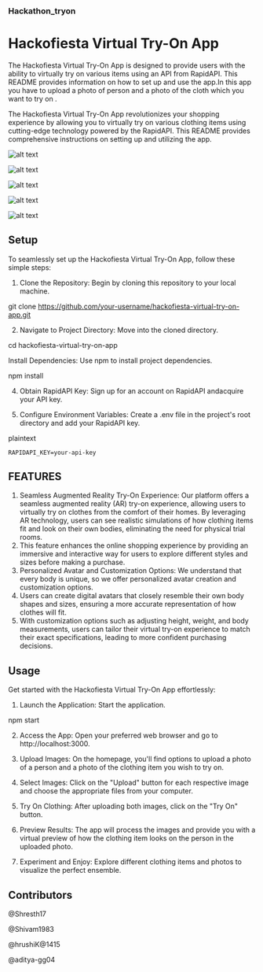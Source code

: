 ### Hackathon_tryon
   

# Hackofiesta Virtual Try-On App

The Hackofiesta Virtual Try-On App is designed to provide users with the ability to virtually try on various items using an API from RapidAPI. This README provides information on how to set up and use the app.In this app you have to upload  a photo of person and a photo of the cloth which you want to try on .

The Hackofiesta Virtual Try-On App revolutionizes your shopping experience by allowing you to virtually try on various clothing items using cutting-edge technology powered by the RapidAPI. This README provides comprehensive instructions on setting up and utilizing the app.


![alt text](https://r2.easyimg.io/2jzr3khfs/screenshot_2024-04-07_052148.png)




![alt text](https://r2.easyimg.io/ut6pbnm0c/screenshot_2024-04-07_052409.png)




![alt text](https://r2.easyimg.io/bwgc2zwxo/screenshot_2024-04-07_052305.png)


![alt text](https://r2.easyimg.io/46vgd90df/screenshot_2024-04-07_052457.png)

![alt text](https://r2.easyimg.io/4g7muo4qi/screenshot_2024-04-07_052532.png)








## Setup

To seamlessly set up the Hackofiesta Virtual Try-On App, follow these simple steps:

1. Clone the Repository: Begin by cloning this repository to your local machine.

   

git clone https://github.com/your-username/hackofiesta-virtual-try-on-app.git

2. Navigate to Project Directory: Move into the cloned directory.

cd hackofiesta-virtual-try-on-app

Install Dependencies: Use npm to install project dependencies.

npm install


4. Obtain RapidAPI Key: Sign up for an account on RapidAPI andacquire your API key.

5. Configure Environment Variables: Create a .env file in the project's root directory and add your RapidAPI key.

plaintext

    RAPIDAPI_KEY=your-api-key


## FEATURES

1. Seamless Augmented Reality Try-On Experience:
   Our platform offers a seamless augmented reality (AR) try-on experience, allowing users to virtually try on clothes from the comfort of their homes.
   By leveraging AR technology, users can see realistic simulations of how clothing items fit and look on their own bodies, eliminating the need for physical trial rooms.
2. This feature enhances the online shopping experience by providing an immersive and interactive way for users to explore different styles and sizes before making     a purchase.
3. Personalized Avatar and Customization Options:
We understand that every body is unique, so we offer personalized avatar creation and customization options.
4. Users can create digital avatars that closely resemble their own body shapes and sizes, ensuring a more accurate representation of how clothes will fit.
5. With customization options such as adjusting height, weight, and body measurements, users can tailor their virtual try-on experience to match their exact specifications, leading to more confident purchasing decisions.
## Usage

Get started with the Hackofiesta Virtual Try-On App effortlessly:

1. Launch the Application: Start the application.

 

npm start


2. Access the App: Open your preferred web browser and go to http://localhost:3000.

3. Upload Images: On the homepage, you'll find options to upload a photo of a person and a photo of the clothing item you wish to try on.

4. Select Images: Click on the "Upload" button for each respective image and choose the appropriate files from your computer.

5. Try On Clothing: After uploading both images, click on the "Try On" button.

6. Preview Results: The app will process the images and provide you with a virtual preview of how the clothing item looks on the person in the uploaded photo.

7. Experiment and Enjoy: Explore different clothing items and photos to visualize the perfect ensemble.


## Contributors


@Shresth17 

@Shivam1983

@hrushiK@1415

@aditya-gg04
